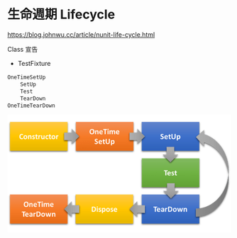 # 生命週期 Lifecycle

https://blog.johnwu.cc/article/nunit-life-cycle.html

Class 宣告

- TestFixture

```
OneTimeSetUp
    SetUp
    Test
    TearDown
OneTimeTearDown
```

![Text](_images/01.png)
